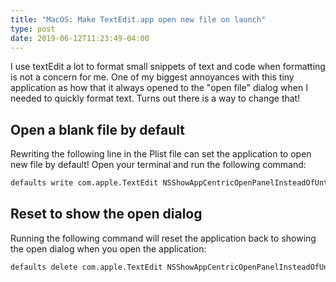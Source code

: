 ```yaml
---
title: "MacOS: Make TextEdit.app open new file on launch"
type: post
date: 2019-06-12T11:23:49-04:00
---
```


I use textEdit a lot to format small snippets of text and code when formatting is not a concern for me. One of my biggest annoyances with this tiny application as how that it always opened to the "open file" dialog when I needed to quickly format text. Turns out there is a way to change that!

## Open a blank file by default

Rewriting the following line in the Plist file can set the application to open new file by default!
Open your terminal and run the following command:

```bash
defaults write com.apple.TextEdit NSShowAppCentricOpenPanelInsteadOfUntitledFile -bool false
```

## Reset to show the open dialog

Running the following command will reset the application back to showing the open dialog when you open the application:

```bash
defaults delete com.apple.TextEdit NSShowAppCentricOpenPanelInsteadOfUntitledFile
```
